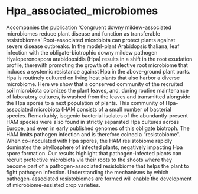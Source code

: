 # Hpa_associated_microbiomes
Accompanies the publication 'Congruent downy mildew-associated microbiomes reduce plant disease and function as transferable resistobiomes'
Root-associated microbiota can protect plants against severe disease outbreaks. In the model-plant Arabidopsis thaliana, leaf infection with the obligate-biotrophic downy mildew pathogen Hyaloperonospora arabidopsidis (Hpa) results in a shift in the root exudation profile, therewith promoting the growth of a selective root microbiome that induces a systemic resistance against Hpa in the above-ground plant parts. Hpa is routinely cultured on living host plants that also harbor a diverse microbiome. Here we show that a conserved community of the recruited soil microbiota colonizes the plant leaves, and, during routine maintenance of laboratory cultures, is washed from the leaves and transmitted alongside the Hpa spores to a next population of plants. This community of Hpa-associated microbiota (HAM consists of a small number of bacterial species. Remarkably, isogenic bacterial isolates of the abundantly-present HAM species were also found in strictly separated Hpa cultures across Europe, and even in early published genomes of this obligate biotroph. The HAM limits pathogen infection and is therefore coined a “resistobiome”. When co-inoculated with Hpa spores, the HAM resistobiome rapidly dominates the phyllosphere of infected plants, negatively impacting Hpa spore formation. Our results highlight that pathogen-infected plants can recruit protective microbiota via their roots to the shoots where they become part of a pathogen-associated resistobiome that helps the plant to fight pathogen infection. Understanding the mechanisms by which pathogen-associated resistobiomes are formed will enable the development of microbiome-assisted crop varieties.
